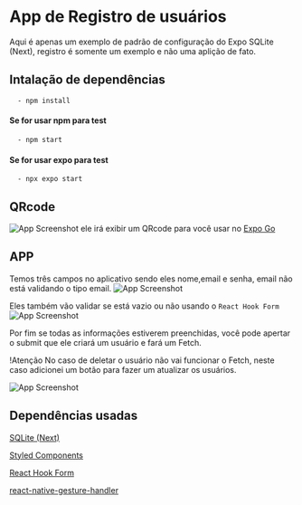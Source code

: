 
# App de Registro de usuários

Aqui é apenas um exemplo de padrão de configuração do Expo SQLite (Next), registro é somente um exemplo e não uma aplição de fato.


## Intalação de dependências
```terminal
  - npm install
```


#### Se for usar npm para test

```terminal
  - npm start
```

#### Se for usar expo para test

```terminal
  - npx expo start
```

## QRcode

![App Screenshot](https://github.com/Yuri89/React-Native-Test-DBLite/blob/main/imagensProjec/image%20(38).png?raw=true)
ele irá exibir um QRcode para você usar no [Expo Go](https://play.google.com/store/apps/details?id=host.exp.exponent)

## APP

Temos três campos no aplicativo sendo eles nome,email e senha, email não está validando o tipo email.
![App Screenshot](https://github.com/Yuri89/React-Native-Test-DBLite/blob/main/imagensProjec/image%20(3).jpg?raw=true)

Eles também vão validar se está vazio ou não usando o `React Hook Form`
![App Screenshot](https://github.com/Yuri89/React-Native-Test-DBLite/blob/main/imagensProjec/image%20(2).jpg?raw=true)

Por fim se todas as informações estiverem preenchidas, você pode apertar o submit que ele criará um usuário e fará um Fetch.

!Atenção
No caso de deletar o usuário não vai funcionar o Fetch, neste caso adicionei um botão para fazer um atualizar os usuários.

![App Screenshot](https://github.com/Yuri89/React-Native-Test-DBLite/blob/main/imagensProjec/image%20(1).jpg?raw=true)


## Dependências usadas 

[SQLite (Next)](https://docs.expo.dev/versions/latest/sdk/sqlite-next/)

[Styled Components](https://styled-components.com/)

[React Hook Form](https://react-hook-form.com/)

[react-native-gesture-handler](https://docs.expo.dev/versions/latest/sdk/gesture-handler/)


